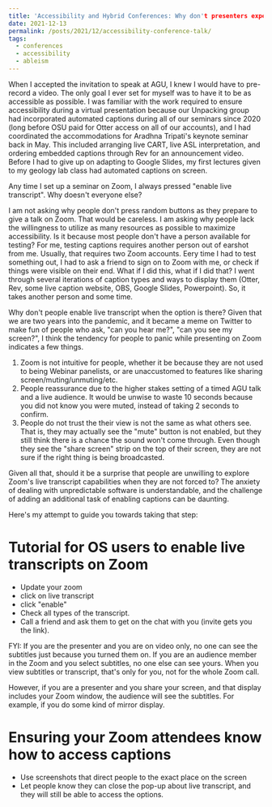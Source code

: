 ```yaml
---
title: 'Accessibility and Hybrid Conferences: Why don't presenters experiment while they have control?'
date: 2021-12-13
permalink: /posts/2021/12/accessibility-conference-talk/
tags:
  - conferences
  - accessibility
  - ableism
---
```


When I accepted the invitation to speak at AGU, I knew I would have to pre-record a video. The only goal I ever set for myself was to have it to be as accessible as possible. I was familiar with the work required to ensure accessibility during a virtual presentation because our Unpacking group had incorporated automated captions during all of our seminars since 2020 (long before OSU paid for Otter access on all of our accounts), and I had coordinated the accommodations for Aradhna Tripati's keynote seminar back in May. This included arranging live CART, live ASL interpretation, and ordering embedded captions through Rev for an announcement video. Before I had to give up on adapting to Google Slides, my first lectures given to my geology lab class had automated captions on screen.

Any time I set up a seminar on Zoom, I always pressed "enable live transcript". Why doesn't everyone else?

I am not asking why people don't press random buttons as they prepare to give a talk on Zoom. That would be careless. I am asking why people lack the willingness to utilize as many resources as possible to maximize accessibility. Is it because most people don't have a person available for testing? For me, testing captions requires another person out of earshot from me. Usually, that requires two Zoom accounts. Eery time I had to test something out, I had to ask a friend to sign on to Zoom with me, or check if things were visible on their end. What if I did this, what if I did that? I went through several iterations of caption types and ways to display them (Otter, Rev, some live caption website, OBS, Google Slides, Powerpoint). So, it takes another person and some time.

Why don't people enable live transcript when the option is there? Given that we are two years into the pandemic, and it became a meme on Twitter to make fun of people who ask, "can you hear me?", "can you see my screen?", I think the tendency for people to panic while presenting on Zoom indicates a few things.

1. Zoom is not intuitive for people, whether it be because they are not used to being Webinar panelists, or are unaccustomed to features like sharing screen/muting/unmuting/etc.
2. People reassurance due to the higher stakes setting of a timed AGU talk and a live audience. It would be unwise to waste 10 seconds because you did not know you were muted, instead of taking 2 seconds to confirm.
3. People do not trust the their view is not the same as what others see. That is, they may actually see the "mute" button is not enabled, but they still think there is a chance the sound won't come through. Even though they see the "share screen" strip on the top of their screen, they are not sure if the right thing is being broadcasted.

Given all that, should it be a surprise that people are unwilling to explore Zoom's live transcript capabilities when they are not forced to? The anxiety of dealing with unpredictable software is understandable, and the challenge of adding an additional task of enabling captions can be daunting.

Here's my attempt to guide you towards taking that step:

Tutorial for OS users to enable live transcripts on Zoom
======
- Update your zoom
- click on live transcript
- click "enable"
- Check all types of the transcript.
- Call a friend and ask them to get on the chat with you (invite gets you the link).

FYI: If you are the presenter and you are on video only, no one can see the subtitles just because you turned them on. If you are an audience member in the Zoom and you select subtitles, no one else can see yours. When you view subtitles or transcript, that's only for you, not for the whole Zoom call.

However, if you are a presenter and you share your screen, and that display includes your Zoom window, the audience will see the subtitles. For example, if you do some kind of mirror display.

Ensuring your Zoom attendees know how to access captions
======
- Use screenshots that direct people to the exact place on the screen
- Let people know they can close the pop-up about live transcript, and they will still be able to access the options.
